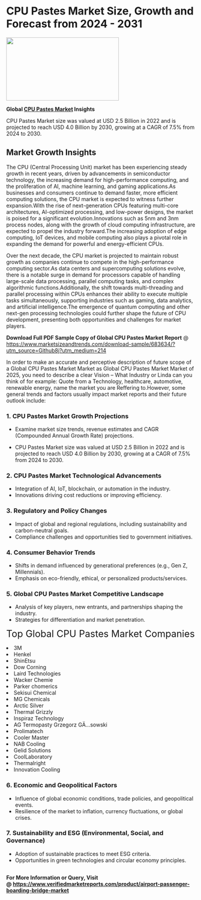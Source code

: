 <H1>CPU Pastes Market Size, Growth and Forecast from 2024 - 2031</H1><img class="aligncenter size-medium wp-image-584254" src="https://thirdeyenews.in/wp-content/uploads/2024/09/Global-Market-Research-300x168.jpeg" alt="" width="300" height="168" /><p><strong>Global&nbsp;<a href="https://www.marketsizeandtrends.com/download-sample/683634/?utm_source=Github8j?utm_medium=214">CPU Pastes Market</a> Insights</strong></p><p>CPU Pastes Market size was valued at USD 2.5 Billion in 2022 and is projected to reach USD 4.0 Billion by 2030, growing at a CAGR of 7.5% from 2024 to 2030.</p><p><h2>Market Growth Insights</h2> <p>The CPU (Central Processing Unit) market has been experiencing steady growth in recent years, driven by advancements in semiconductor technology, the increasing demand for high-performance computing, and the proliferation of AI, machine learning, and gaming applications.As businesses and consumers continue to demand faster, more efficient computing solutions, the CPU market is expected to witness further expansion.With the rise of next-generation CPUs featuring multi-core architectures, AI-optimized processing, and low-power designs, the market is poised for a significant evolution.Innovations such as 5nm and 3nm process nodes, along with the growth of cloud computing infrastructure, are expected to propel the industry forward.The increasing adoption of edge computing, IoT devices, and mobile computing also plays a pivotal role in expanding the demand for powerful and energy-efficient CPUs.</p> <p>Over the next decade, the CPU market is projected to maintain robust growth as companies continue to compete in the high-performance computing sector.As data centers and supercomputing solutions evolve, there is a notable surge in demand for processors capable of handling large-scale data processing, parallel computing tasks, and complex algorithmic functions.Additionally, the shift towards multi-threading and parallel processing within CPUs enhances their ability to execute multiple tasks simultaneously, supporting industries such as gaming, data analytics, and artificial intelligence.The emergence of quantum computing and other next-gen processing technologies could further shape the future of CPU development, presenting both opportunities and challenges for market players.</p> <p><span class=""><strong>Download Full PDF Sample Copy of Global CPU Pastes Market Report</strong> @ <a href="https://www.marketsizeandtrends.com/download-sample/683634/?utm_source=Github8j?utm_medium=214" target="_blank">https://www.marketsizeandtrends.com/download-sample/683634/?utm_source=Github8j?utm_medium=214</a></span></p><p>In order to make an accurate and perceptive description of future scope of a Global&nbsp;CPU Pastes Market Market as Global&nbsp;CPU Pastes Market Market of 2025, you need to describe a clear Vision &ndash; What Industry or Linda can you think of for example: Quote from a Technology, healthcare, automotive, renewable energy, name the market you are Reffering to.However, some general trends and factors usually impact market reports and their future outlook include:</p><h3>1.&nbsp;<strong>CPU Pastes Market Growth Projections</strong></h3><ul><li>Examine market size trends, revenue estimates and CAGR (Compounded Annual Growth Rate) projections.</li><li><p>CPU Pastes Market size was valued at USD 2.5 Billion in 2022 and is projected to reach USD 4.0 Billion by 2030, growing at a CAGR of 7.5% from 2024 to 2030.</p></li></ul><h3>2.&nbsp;<strong>CPU Pastes Market Technological Advancements</strong></h3><ul><li>Integration of AI, IoT, blockchain, or automation in the industry.</li><li>Innovations driving cost reductions or improving efficiency.</li></ul><h3>3.&nbsp;<strong>Regulatory and Policy Changes</strong></h3><ul><li>Impact of global and regional regulations, including sustainability and carbon-neutral goals.</li><li>Compliance challenges and opportunities tied to government initiatives.</li></ul><h3>4.&nbsp;<strong>Consumer Behavior Trends</strong></h3><ul><li>Shifts in demand influenced by generational preferences (e.g., Gen Z, Millennials).</li><li>Emphasis on eco-friendly, ethical, or personalized products/services.</li></ul><h3>5.&nbsp;<strong>Global CPU Pastes Market Competitive Landscape</strong></h3><ul><li>Analysis of key players, new entrants, and partnerships shaping the industry.</li><li>Strategies for differentiation and market penetration.</li></ul><p data-pm-slice="1 1 []"><span style="color: inherit; font-family: inherit; font-size: 25px;">Top Global CPU Pastes Market Companies</span></p><div class="" data-test-id=""><p><li>3M</li><li> Henkel</li><li> ShinEtsu</li><li> Dow Corning</li><li> Laird Technologies</li><li> Wacker Chemie</li><li> Parker chomerics</li><li> Sekisui Chemical</li><li> MG Chemicals</li><li> Arctic Silver</li><li> Thermal Grizzly</li><li> Inspiraz Technology</li><li> AG Termopasty Grzegorz GÄ…sowski</li><li> Prolimatech</li><li> Cooler Master</li><li> NAB Cooling</li><li> Gelid Solutions</li><li> CoolLaboratory</li><li> Thermalright</li><li> Innovation Cooling</li></p></div><h3>6.&nbsp;<strong>Economic and Geopolitical Factors</strong></h3><ul><li>Influence of global economic conditions, trade policies, and geopolitical events.</li><li>Resilience of the market to inflation, currency fluctuations, or global crises.</li></ul><h3>7.&nbsp;<strong>Sustainability and ESG (Environmental, Social, and Governance)</strong></h3><ul><li>Adoption of sustainable practices to meet ESG criteria.</li><li>Opportunities in green technologies and circular economy principles.</li></ul><h2><strong style="font-size: 14px;">For More Information or Query, Visit @&nbsp;</strong><a style="background-color: #ffffff; font-size: 14px;" href="https://www.marketsizeandtrends.com/report/cpu-pastes-market/" target="_blank">https://www.verifiedmarketreports.com/product/airport-passenger-boarding-bridge-market</a></h2>